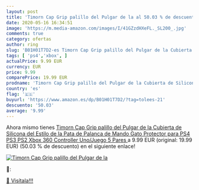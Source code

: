 ```yaml
---
layout: post
title: 'Timorn Cap Grip palillo del Pulgar de la al 50.03 % de descuento'
date: 2020-05-16 16:34:51
image: 'https://m.media-amazon.com/images/I/41GZzdHXeFL._SL200_.jpg'
comments: true
category: ofertas
author: ring
slug: 'B01H01T7D2-es Timorn Cap Grip palillo del Pulgar de la Cubierta de...'
tags: [ 'ps4','xbox', ]
actualPrice: 9.99 EUR
currency: EUR
price: 9.99
comparePrice: 19.99 EUR
prodname: 'Timorn Cap Grip palillo del Pulgar de la Cubierta de Silicona del Estilo de la Pata de Palanca de Mando Gato Protector para PS4 PS3 PS2 Xbox 360 Controller Uno/Juego  5 Pares '
country: 'es'
flag: '🇪🇸'
buyurl: 'https://www.amazon.es/dp/B01H01T7D2/?tag=tolees-21'
descuento: '50.03'
average: '9.99'
---
```


Ahora mismo tienes [Timorn Cap Grip palillo del Pulgar de la Cubierta de Silicona del Estilo de la Pata de Palanca de Mando Gato Protector para PS4 PS3 PS2 Xbox 360 Controller Uno/Juego  5 Pares ](https://www.amazon.es/dp/B01H01T7D2/?tag=tolees-21) a 9.99 EUR (original: 19.99 EUR) (50.03 %  de descuento) en el siguiente enlace!

[![Timorn Cap Grip palillo del Pulgar de la](https://m.media-amazon.com/images/I/41GZzdHXeFL._SL200_.jpg)](https://www.amazon.es/dp/B01H01T7D2/?tag=tolees-21)

🔎:


[🛒 Visítala!!!](https://www.amazon.es/dp/B01H01T7D2/?tag=tolees-21)
